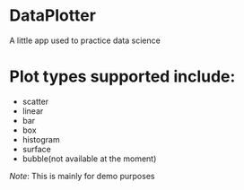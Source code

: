 # DataPlotter

A little app used to practice data science

# Plot types supported include:
- scatter
- linear
- bar
- box
- histogram
- surface
- bubble(not available at the moment)

*Note*: This is mainly for demo purposes
